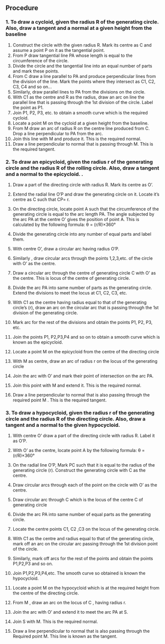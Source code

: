 ## Procedure

### 1.  To draw a cycloid, given the radius R of the generating circle. Also, draw a tangent and a normal at a given height from the baseline

1. Construct the circle with the given radius R. Mark its centre as C and assume a point P on it as the tangential point. 
2. From P draw tangential line PA whose length is equal to the circumference of the circle.
3. Divide the circle and the tangential line into an equal number of parts and mark these points. 
4. From C draw a line parallel to PA and produce perpendicular lines from the division of the line. Mark the points where they intersect as C1, C2, C3, C4 and so on...
5. Similarly, draw parallel lines to PA from the divisions on the circle. 
6. With C1 as the centre and R as the radius, draw an arc on line the parallel line that is passing through the 1st division of the circle. Label the point as P1.
7. Join P1, P2, P3, etc. to obtain a smooth curve which is the required cycloid.
8. Locate a point M on the cycloid at a given height from the baseline. 
9. From M draw an arc of radius R on the centre line produced from C. Drop a line perpendicular to PA from the arc. 
10. Join this line with M and produce it. This is the required normal. 
11. Draw a line perpendicular to normal that is passing through M. This is the required tangent.

### 2.	To draw an epicycloid, given the radius r of the generating circle and the radius R of the rolling circle. Also,  draw a tangent and a normal to the epicycloid. . 

1. Draw a part of the directing circle with radius R. Mark its centre as O’.
2. Extend the radial line O’P and draw the generating circle on it. Locate it’s centre as C such that CP= r.  
3. On the directing circle, locate point A such that the circumference of the generating circle is equal to the arc length PA. The angle subjected by the arc PA at the centre O’ gives the position of point A. This is calculated by the following formula: 
θ = (r/R)×360°

4. Divide the generating circle into any number of equal parts and label them.
5. With centre O’, draw a circular arc having radius O’P.
6. Similarly , draw circular arcs through the points 1,2,3,etc. of the circle with O’ as the centre.
7. Draw a circular arc  through the centre of generating circle C with O’ as the centre. This is locus of the centre of generating circle. 
8. Divide the arc PA into same number of parts as the generating circle. Extend the divisions to meet the locus at C1, C2, C3, etc.
9. With C1 as the centre having radius equal to that of the generating circle’s (r), draw an arc on the circular arc that is passing through the 1st division of the generating circle. 
10. Mark arc for the rest of the divisions and obtain the points P1, P2, P3, etc. 
11. Join the points P1, P2,P3,P4 and so on to obtain a smooth curve which is known as the epicycloid.  
12. Locate a point M on the epicycloid from the centre of the directing circle
13. With M as centre, draw an arc of radius r on the locus of the generating circle
14. Join the arc with O’ and mark their point of intersection on the arc PA. 
15. Join this point with M and extend it. This is the required normal. 
16. Draw a line perpendicular to normal that is also passing through the required point M . This is the required tangent.

### 3.	To draw a hypocycloid, given the radius r of the generating circle and the radius R of the directing circle. Also, draw a tangent and a normal to the given hypocycloid. 

1. With centre O’ draw a part of the directing circle with radius R. Label it as O’P. 
2. With O’ as the centre, locate point A by the following formula:
θ = (r/R)×360°

3. On the radial line O’P, Mark PC such that it is equal to the radius of the  generating circle (r). Construct the generating circle with C as the centre.
4. Draw circular arcs through each of the point on the circle with O’ as the centre.  
5. Draw circular arc through C which is the locus of the centre C of generating circle
6. Divide the arc PA into same number of equal parts as the generating circle. 
7. Locate the centre points C1, C2 ,C3 on the locus of the generating circle. 
8. With C1 as the centre and radius equal to that of the generating circle, mark off an arc on the circular arc passing through the 1st division point of the circle.  
9. Similarly, mark off arcs for the rest of the points and obtain the points P1,P2,P3 and so on.
10. Join P1,P2,P3,P4,etc. The smooth curve so obtained is known the hypocycloid. 
11. Locate a point M on the hypocycloid which is at the required height from the centre of the directing circle. 
12. From M , draw an arc on the locus of C , having radius r. 
13. Join the arc with O’ and extend it to meet the arc PA at S. 
14. Join S with M. This is the required normal.
15. Draw a line perpendicular to normal that is also passing through the 
Required point M.  This line is known as the tangent.

